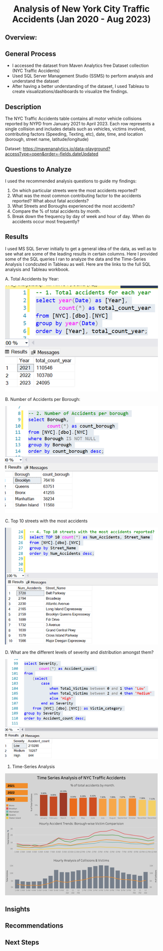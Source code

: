 # <p align='center'>Analysis of New York City Traffic Accidents (Jan 2020 - Aug 2023)</p>

## Overview:

## General Process
* I accessed the dataset from Maven Analytics free Dataset collection (NYC Traffic Accidents)
* Used SQL Server Management Studio (SSMS) to perform analysis and understand the dataset
* After having a better understanding of the dataset, I used Tableau to create visualizations/dashboards to visualize the findings.

## Description
The NYC Traffic Accidents table contains all motor vehicle collisions reported by NYPD from January 2021 to April 2023. Each row represents a single collision and includes details such as vehicles, victims involved, contributing factors (Speeding, Texting, etc), date, time, and location (borough, street name, latitude/longitude)

Dataset: https://mavenanalytics.io/data-playground?accessType=open&order=-fields.dateUpdated 

## Questions to Analyze
I used the recommended analysis questions to guide my findings:
1. On which particular streets were the most accidents reported?
2. What was the most common contributing factor to the accidents reported? What about fatal accidents?
3. What Streets and Boroughs experienced the most accidents?
4. Compare the % of total accidents by month.
5. Break down the frequency by day of week and hour of day. When do accidents occur most frequently?

## Results
I used MS SQL Server initially to get a general idea of the data, as well as to see what are some of the leading results in certain columns. 
Here I provided some of the SQL queries I ran to analyze the data and the Time-Series Analysis I condcuted in Tableau as well.
Here are the links to the full SQL analysis and Tableau workbook.

A. Total Accidents by Year:

![text](https://github.com/Nussev/NYC_Accidents_Analysis/blob/main/Query%20Images/%231_Total_Accidents.png)

B. Number of Accidents per Borough:

![text](https://github.com/Nussev/NYC_Accidents_Analysis/blob/main/Query%20Images/%232_Borough_Accidents.png)

C. Top 10 streets with the most accidents

![text](https://github.com/Nussev/NYC_Accidents_Analysis/blob/main/Query%20Images/%234_Top10_streets.png)

D. What are the different levels of severity and distribution amongst them?

![text](https://github.com/Nussev/NYC_Accidents_Analysis/blob/main/Query%20Images/%238_pt2_category_query.png)


1. Time-Series Analysis

![text](https://github.com/Nussev/NYC_Accidents_Analysis/blob/main/Tableau%20Charts/Time-Series.png)


## Insights


## Recommendations

## Next Steps


